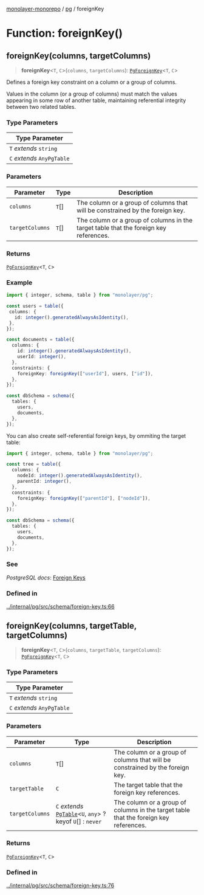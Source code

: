 [monolayer-monorepo](../../index.md) / [pg](../index.md) / foreignKey

# Function: foreignKey()

## foreignKey(columns, targetColumns)

> **foreignKey**\<`T`, `C`\>(`columns`, `targetColumns`): [`PgForeignKey`](../classes/PgForeignKey.md)\<`T`, `C`\>

Defines a foreign key constraint on a column or a group of columns.

Values in the column (or a group of columns) must match the values appearing in some row of another table,
maintaining referential integrity between two related tables.

### Type Parameters

| Type Parameter |
| ------ |
| `T` *extends* `string` |
| `C` *extends* `AnyPgTable` |

### Parameters

| Parameter | Type | Description |
| ------ | ------ | ------ |
| `columns` | `T`[] | The column or a group of columns that will be constrained by the foreign key. |
| `targetColumns` | `T`[] | The column or a group of columns in the target table that the foreign key references. |

### Returns

[`PgForeignKey`](../classes/PgForeignKey.md)\<`T`, `C`\>

### Example

```ts
import { integer, schema, table } from "monolayer/pg";

const users = table({
 columns: {
   id: integer().generatedAlwaysAsIdentity(),
 },
});

const documents = table({
  columns: {
    id: integer().generatedAlwaysAsIdentity(),
    userId: integer(),
  },
  constraints: {
    foreignKey: foreignKey(["userId"], users, ["id"]),
  },
});

const dbSchema = schema({
  tables: {
    users,
    documents,
  },
});
```

You can also create self-referential foreign keys, by ommiting the target table:

```ts
import { integer, schema, table } from "monolayer/pg";

const tree = table({
  columns: {
    nodeId: integer().generatedAlwaysAsIdentity(),
    parentId: integer(),
  },
  constraints: {
    foreignKey: foreignKey(["parentId"], ["nodeId"]),
  },
});

const dbSchema = schema({
  tables: {
    users,
    documents,
  },
});
```

### See

*PostgreSQL docs*: [Foreign Keys](https://www.postgresql.org/docs/current/ddl-constraints.html#DDL-CONSTRAINTS-FK)

### Defined in

[../internal/pg/src/schema/foreign-key.ts:66](https://github.com/dunkelbraun/monolayer/blob/6bdf3be3c6969418f99f4a76945aeb545cab66bd/internal/pg/src/schema/foreign-key.ts#L66)

## foreignKey(columns, targetTable, targetColumns)

> **foreignKey**\<`T`, `C`\>(`columns`, `targetTable`, `targetColumns`): [`PgForeignKey`](../classes/PgForeignKey.md)\<`T`, `C`\>

### Type Parameters

| Type Parameter |
| ------ |
| `T` *extends* `string` |
| `C` *extends* `AnyPgTable` |

### Parameters

| Parameter | Type | Description |
| ------ | ------ | ------ |
| `columns` | `T`[] | The column or a group of columns that will be constrained by the foreign key. |
| `targetTable` | `C` | The target table that the foreign key references. |
| `targetColumns` | `C` *extends* [`PgTable`](../classes/PgTable.md)\<`U`, `any`\> ? keyof `U`[] : `never` | The column or a group of columns in the target table that the foreign key references. |

### Returns

[`PgForeignKey`](../classes/PgForeignKey.md)\<`T`, `C`\>

### Defined in

[../internal/pg/src/schema/foreign-key.ts:76](https://github.com/dunkelbraun/monolayer/blob/6bdf3be3c6969418f99f4a76945aeb545cab66bd/internal/pg/src/schema/foreign-key.ts#L76)
